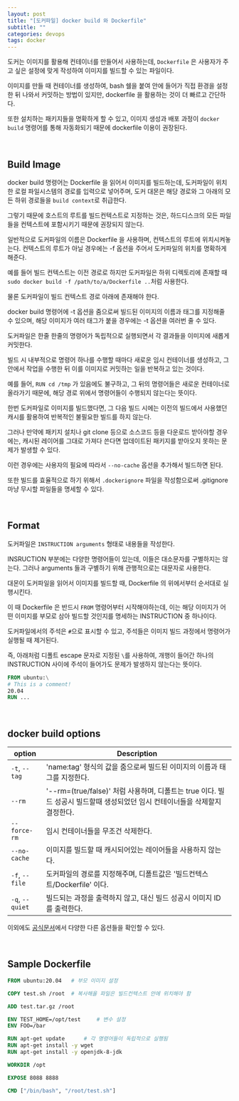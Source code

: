 ```yaml
---
layout: post
title: "[도커파일] docker build 와 Dockerfile"
subtitle: ""
categories: devops
tags: docker
---
```


도커는 이미지를 활용해 컨테이너를 만들어서 사용하는데, ```Dockerfile``` 은 사용자가 주고 싶은 설정에 맞게 작성하여 이미지를 빌드할 수 있는 파일이다.

이미지를 만들 때 컨테이너를 생성하여, bash 쉘을 붙여 안에 들어가 직접 환경을 설정한 뒤 나와서 커밋하는 방법이 있지만, dockerfile 을 활용하는 것이 더 빠르고 간단하다.

또한 설치하는 패키지들을 명확하게 할 수 있고, 이미지 생성과 배포 과정이 ```docker build``` 명령어를 통해 자동화되기 때문에 dockerfile 이용이 권장된다.

<br>

## Build Image

docker build 명령어는 Dockerfile 을 읽어서 이미지를 빌드하는데, 도커파일이 위치한 로컬 파일시스템의 경로를 입력으로 넣어주며, 도커 대몬은 해당 경로와 그 아래의 모든 하위 경로들을 ```build context```로 취급한다.

그렇기 때문에 호스트의 루트를 빌드컨텍스트로 지정하는 것은, 하드디스크의 모든 파일들을 컨텍스트에 포함시키기 때문에 권장되지 않는다.

일반적으로 도커파일의 이름은 Dockerfile 을 사용하며, 컨텍스트의 루트에 위치시켜놓는다. 컨텍스트의 루트가 아닐 경우에는 -f 옵션을 주어서 도커파일의 위치를 명확하게 해준다.

예를 들어 빌드 컨텍스트는 이전 경로로 하지만 도커파일은 하위 디렉토리에 존재할 때 ```sudo docker build -f /path/to/a/Dockerfile ..```처럼 사용한다.

물론 도커파일이 빌드 컨텍스트 경로 아래에 존재해야 한다.

docker build 명령어에 -t 옵션을 줌으로써 빌드된 이미지의 이름과 태그를 지정해줄 수 있으며, 해당 이미지가 여러 태그가 붙을 경우에는 -t 옵션을 여러번 줄 수 있다.

도커파일은 한줄 한줄의 명령어가 독립적으로 실행되면서 각 결과들을 이미지에 새롭게 커밋한다.

빌드 시 내부적으로 명령어 하나를 수행할 때마다 새로운 임시 컨테이너를 생성하고, 그 안에서 작업을 수행한 뒤 이를 이미지로 커밋하는 일을 반복하고 있는 것이다.

예를 들어, ```RUN cd /tmp``` 가 있음에도 불구하고, 그 뒤의 명령어들은 새로운 컨테이너로 올라가기 때문에, 해당 경로 위에서 명령어들이 수행되지 않는다는 뜻이다.

한번 도커파일로 이미지를 빌드했다면, 그 다음 빌드 시에는 이전의 빌드에서 사용했던 캐시를 활용하여 반복적인 불필요한 빌드를 하지 않는다.

그러나 만약에 패키지 설치나 git clone 등으로 소스코드 등을 다운로드 받아야할 경우에는, 캐시된 레이어를 그대로 가져다 쓴다면 업데이트된 패키지를 받아오지 못하는 문제가 발생할 수 있다.

이런 경우에는 사용자의 필요에 따라서 ```--no-cache``` 옵션을 추가해서 빌드하면 된다.

또한 빌드를 효율적으로 하기 위해서 ```.dockerignore``` 파일을 작성함으로써 .gitignore 마냥 무시할 파일들을 명세할 수 있다.

<br>

## Format

도커파일은 ```INSTRUCTION arguments``` 형태로 내용들을 작성한다.

INSRUCTION 부분에는 다양한 명령어들이 있는데, 이들은 대소문자를 구별하지는 않는다. 그러나 arguments 들과 구별하기 위해 관행적으로는 대문자로 사용한다.

대몬이 도커파일을 읽어서 이미지를 빌드할 때, Dockerfile 의 위에서부터 순서대로 실행시킨다.

이 때 Dockerfile 은 반드시 ```FROM``` 명령어부터 시작해야하는데, 이는 해당 이미지가 어떤 이미지를 부모로 삼아 빌드할 것인지를 명세하는 INSTRUCTION 중 하나이다. 

도커파일에서의 주석은 ```#```으로 표시할 수 있고, 주석들은 이미지 빌드 과정에서 명령어가 실행될 때 제거된다.

즉, 아래처럼 디폴트 escape 문자로 지정된 ```\```를 사용하여, 개행이 들어간 하나의 INSTRUCTION 사이에 주석이 들어가도 문제가 발생하지 않는다는 뜻이다.

```dockerfile
FROM ubuntu:\
# This is a comment!
20.04
RUN ...
```

<br>

## docker build options

| option | Description |
| --- | --- |
| ```-t```, ```--tag``` | 'name:tag' 형식의 값을 줌으로써 빌드된 이미지의 이름과 태그를 지정한다. |
| ```--rm``` | '--rm=(true/false)' 처럼 사용하며, 디폴트는 true 이다. 빌드 성공시 빌드할때 생성되었던 임시 컨테이너들을 삭제할지 결정한다. |
| ```--force-rm``` | 임시 컨테이너들을 무조건 삭제한다. |
| ```--no-cache``` | 이미지를 빌드할 때 캐시되어있는 레이어들을 사용하지 않는다. |
| ```-f```, ```--file``` | 도커파일의 경로를 지정해주며, 디폴트값은 '빌드컨텍스트/Dockerfile' 이다. |
| ```-q```, ```--quiet``` | 빌드되는 과정을 출력하지 않고, 대신 빌드 성공시 이미지 ID 를 출력한다. |

이외에도 [공식문서](https://docs.docker.com/engine/reference/commandline/build/#options)에서 다양한 다른 옵션들을 확인할 수 있다.

<br>

## Sample Dockerfile

```dockerfile
FROM ubuntu:20.04   # 부모 이미지 설정

COPY test.sh /root  # 복사해올 파일은 빌드컨텍스트 안에 위치해야 함

ADD test.tar.gz /root

ENV TEST_HOME=/opt/test     # 변수 설정
ENV FOO=/bar

RUN apt-get update      # 각 명령어들이 독립적으로 실행됨
RUN apt-get install -y wget
RUN apt-get install -y openjdk-8-jdk

WORKDIR /opt

EXPOSE 8088 8888

CMD ["/bin/bash", "/root/test.sh"]
```
